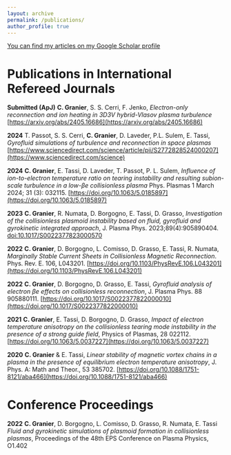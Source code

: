 ```yaml
---
layout: archive
permalink: /publications/
author_profile: true
---
```


[You can find my articles on my Google Scholar profile](https://scholar.google.com/citations?hl=en&user=pOJJVcgAAAAJ)

Publications in International Refereed Journals
======

**Submitted (ApJ)**  **C. Granier**, S. S. Cerri, F. Jenko, *Electron-only reconnection and ion heating in 3D3V hybrid-Vlasov plasma turbulence* [https://arxiv.org/abs/2405.16686](https://arxiv.org/abs/2405.16686)

**2024**   T. Passot, S. S. Cerri, **C. Granier**, D. Laveder, P.L. Sulem, E. Tassi, *Gyrofluid simulations of turbulence and reconnection in space plasmas* [https://www.sciencedirect.com/science/article/pii/S2772828524000207](https://www.sciencedirect.com/science)

**2024**   **C. Granier**,  E. Tassi, D. Laveder, T. Passot, P. L. Sulem,  *Influence of ion-to-electron temperature ratio on tearing instability and resulting subion-scale turbulence in a low-βe collisionless plasma* Phys. Plasmas 1 March 2024; 31 (3): 032115. [https://doi.org/10.1063/5.0185897](https://doi.org/10.1063/5.0185897)

**2023**   	**C. Granier**, R. Numata, D. Borgogno, E. Tassi, D. Grasso, *Investigation of the collisionless plasmoid instability based on fluid, gyrofluid and gyrokinetic integrated approach*, J. Plasma Phys. 2023;89(4):905890404. [doi:10.1017/S0022377823000570](https://www.cambridge.org/core/journals/journal-of-plasma-physics/article/investigation-of-the-collisionless-plasmoid-instability-based-on-gyrofluid-and-gyrokinetic-integrated-approach/FA4C1608FB4E452F3277F3C785E085FB)

**2022** 	  **C. Granier**, D. Borgogno, L. Comisso, D. Grasso, E. Tassi, R. Numata, *Marginally Stable Current Sheets in Collisionless Magnetic Reconnection*. Phys. Rev. E. 106, L043201. [https://doi.org/10.1103/PhysRevE.106.L043201](https://doi.org/10.1103/PhysRevE.106.L043201)

**2022**     	**C. Granier**, D. Borgogno, D. Grasso, E. Tassi, *Gyrofluid analysis of electron βe effects on collisionless reconnection*, J. Plasma Phys. 88 905880111. [https://doi.org/10.1017/S0022377822000010](https://doi.org/10.1017/S0022377822000010)

**2021**  		**C. Granier**, E. Tassi, D. Borgogno, D. Grasso, *Impact of electron temperature anisotropy on the collisionless tearing mode instability in the presence of a strong guide field*, Physics of Plasmas, 28 022112. [https://doi.org/10.1063/5.0037227](https://doi.org/10.1063/5.0037227)

**2020**     	**C. Granier** & E. Tassi, *Linear stability of magnetic vortex chains in a plasma in the presence of equilibrium electron temperature anisotropy*, J. Phys. A: Math and Theor., 53 385702. [https://doi.org/10.1088/1751-8121/aba466](https://doi.org/10.1088/1751-8121/aba466)

Conference Proceedings
======
**2022**   	**C. Granier**, D. Borgogno, L. Comisso, D. Grasso, R. Numata, E. Tassi *Fluid and gyrokinetic simulations of plasmoid formation in collisionless plasmas*, Proceedings of the 48th EPS Conference on Plasma Physics, O1.402

<!--
{% if author.googlescholar %}
{% endif %}

{% include base_path %}

{% for post in site.publications reversed %}
  {% include archive-single.html %}
{% endfor %}
-->
